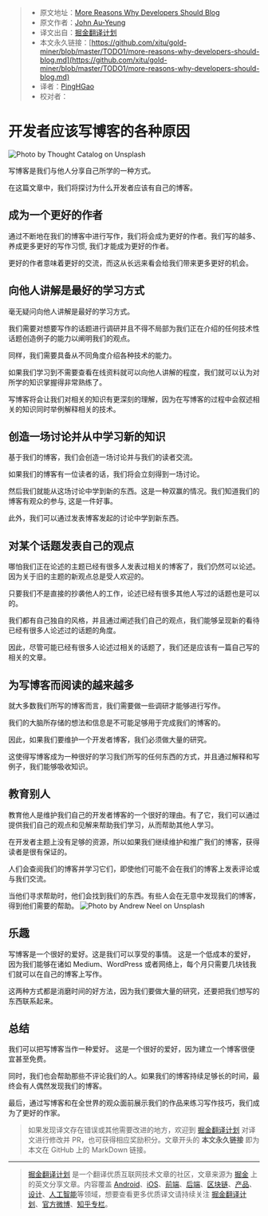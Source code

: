 > * 原文地址：[More Reasons Why Developers Should Blog](https://levelup.gitconnected.com/more-reasons-why-developers-should-blog-ba947be9e869)
> * 原文作者：[John Au-Yeung](https://medium.com/@hohanga)
> * 译文出自：[掘金翻译计划](https://github.com/xitu/gold-miner)
> * 本文永久链接：[https://github.com/xitu/gold-miner/blob/master/TODO1/more-reasons-why-developers-should-blog.md](https://github.com/xitu/gold-miner/blob/master/TODO1/more-reasons-why-developers-should-blog.md)
> * 译者：[PingHGao](https://github.com/PingHGao)
> * 校对者：

# 开发者应该写博客的各种原因

![Photo by [Thought Catalog](https://unsplash.com/@thoughtcatalog?utm_source=medium&utm_medium=referral) on [Unsplash](https://unsplash.com?utm_source=medium&utm_medium=referral)](https://cdn-images-1.medium.com/max/12000/0*HJLkHYtt8SbRtrra)

写博客是我们与他人分享自己所学的一种方式。

在这篇文章中，我们将探讨为什么开发者应该有自己的博客。

## 成为一个更好的作者

通过不断地在我们的博客中进行写作，我们将会成为更好的作者。我们写的越多、养成更多更好的写作习惯, 我们才能成为更好的作者。

更好的作者意味着更好的交流，而这从长远来看会给我们带来更多更好的机会。

## 向他人讲解是最好的学习方式

毫无疑问向他人讲解是最好的学习方式。

我们需要对想要写作的话题进行调研并且不得不局部为我们正在介绍的任何技术性话题创造例子的能力以阐明我们的观点。

同样，我们需要具备从不同角度介绍各种技术的能力。

如果我们学习到不需要查看在线资料就可以向他人讲解的程度，我们就可以认为对所学的知识掌握得非常熟练了。

写博客将会让我们对相关的知识有更深刻的理解，因为在写博客的过程中会叙述相关的知识同时举例解释相关的技术。

## 创造一场讨论并从中学习新的知识

基于我们的博客，我们会创造一场讨论并与我们的读者交流。

如果我们的博客有一位读者的话，我们将会立刻得到一场讨论。

然后我们就能从这场讨论中学到新的东西。这是一种双赢的情况。我们知道我们的博客有观众的参与, 这是一件好事。

此外，我们可以通过发表博客发起的讨论中学到新东西。

## 对某个话题发表自己的观点

哪怕我们正在论述的主题已经有很多人发表过相关的博客了，我们仍然可以论述。因为关于旧的主题的新观点总是受人欢迎的。

只要我们不是直接的抄袭他人的工作，论述已经有很多其他人写过的话题也是可以的。

我们都有自己独自的风格，并且通过阐述我们自己的观点，我们能够呈现新的看待已经有很多人论述过的话题的角度。

因此，尽管可能已经有很多人论述过相关的话题了，我们还是应该有一篇自己写的相关的文章。

## 为写博客而阅读的越来越多

就大多数我们所写的博客而言，我们需要做一些调研才能够进行写作。

我们的大脑所存储的想法和信息是不可能足够用于完成我们的博客的。

因此，如果我们要维护一个开发者博客，我们必须做大量的研究。

这使得写博客成为一种很好的学习我们所写的任何东西的方式，并且通过解释和写例子，我们能够吸收知识。

## 教育别人

教育他人是维护我们自己的开发者博客的一个很好的理由。有了它，我们可以通过提供我们自己的观点和见解来帮助我们学习，从而帮助其他人学习。

在开发者主题上没有足够的资源，所以如果我们继续维护和推广我们的博客，获得读者是很有保证的。

人们会查阅我们的博客并学习它们，即使他们可能不会在我们的博客上发表评论或与我们交流。

当他们寻求帮助时，他们会找到我们的东西。有些人会在无意中发现我们的博客，得到他们需要的帮助。
![Photo by [Andrew Neel](https://unsplash.com/@andrewtneel?utm_source=medium&utm_medium=referral) on [Unsplash](https://unsplash.com?utm_source=medium&utm_medium=referral)](https://cdn-images-1.medium.com/max/12000/0*4SGrplnJ1EYYeSt4)

## 乐趣

写博客是一个很好的爱好。这是我们可以享受的事情。 这是一个低成本的爱好，因为我们能够在诸如 Medium、WordPress 或者网络上，每个月只需要几块钱我们就可以在自己的博客上写作。

这两种方式都是消磨时间的好方法，因为我们要做大量的研究，还要把我们想写的东西联系起来。

## 总结

我们可以把写博客当作一种爱好。 这是一个很好的爱好，因为建立一个博客很便宜甚至免费。

同时，我们也会帮助那些不评论我们的人。如果我们的博客持续足够长的时间，最终会有人偶然发现我们的博客。

最后，通过写博客和在全世界的观众面前展示我们的作品来练习写作技巧，我们成为了更好的作家。

> 如果发现译文存在错误或其他需要改进的地方，欢迎到 [掘金翻译计划](https://github.com/xitu/gold-miner) 对译文进行修改并 PR，也可获得相应奖励积分。文章开头的 **本文永久链接** 即为本文在 GitHub 上的 MarkDown 链接。

---

> [掘金翻译计划](https://github.com/xitu/gold-miner) 是一个翻译优质互联网技术文章的社区，文章来源为 [掘金](https://juejin.im) 上的英文分享文章。内容覆盖 [Android](https://github.com/xitu/gold-miner#android)、[iOS](https://github.com/xitu/gold-miner#ios)、[前端](https://github.com/xitu/gold-miner#前端)、[后端](https://github.com/xitu/gold-miner#后端)、[区块链](https://github.com/xitu/gold-miner#区块链)、[产品](https://github.com/xitu/gold-miner#产品)、[设计](https://github.com/xitu/gold-miner#设计)、[人工智能](https://github.com/xitu/gold-miner#人工智能)等领域，想要查看更多优质译文请持续关注 [掘金翻译计划](https://github.com/xitu/gold-miner)、[官方微博](http://weibo.com/juejinfanyi)、[知乎专栏](https://zhuanlan.zhihu.com/juejinfanyi)。
